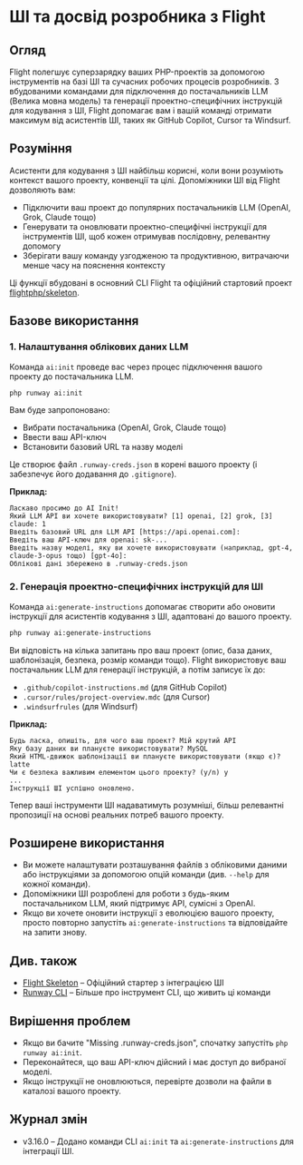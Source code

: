 # ШІ та досвід розробника з Flight

## Огляд

Flight полегшує суперзарядку ваших PHP-проектів за допомогою інструментів на базі ШІ та сучасних робочих процесів розробників. З вбудованими командами для підключення до постачальників LLM (Велика мовна модель) та генерації проектно-специфічних інструкцій для кодування з ШІ, Flight допомагає вам і вашій команді отримати максимум від асистентів ШІ, таких як GitHub Copilot, Cursor та Windsurf.

## Розуміння

Асистенти для кодування з ШІ найбільш корисні, коли вони розуміють контекст вашого проекту, конвенції та цілі. Допоміжники ШІ від Flight дозволяють вам:
- Підключити ваш проект до популярних постачальників LLM (OpenAI, Grok, Claude тощо)
- Генерувати та оновлювати проектно-специфічні інструкції для інструментів ШІ, щоб кожен отримував послідовну, релевантну допомогу
- Зберігати вашу команду узгодженою та продуктивною, витрачаючи менше часу на пояснення контексту

Ці функції вбудовані в основний CLI Flight та офіційний стартовий проект [flightphp/skeleton](https://github.com/flightphp/skeleton).

## Базове використання

### 1. Налаштування облікових даних LLM

Команда `ai:init` проведе вас через процес підключення вашого проекту до постачальника LLM.

```bash
php runway ai:init
```

Вам буде запропоновано:
- Вибрати постачальника (OpenAI, Grok, Claude тощо)
- Ввести ваш API-ключ
- Встановити базовий URL та назву моделі

Це створює файл `.runway-creds.json` в корені вашого проекту (і забезпечує його додавання до `.gitignore`).

**Приклад:**
```
Ласкаво просимо до AI Init!
Який LLM API ви хочете використовувати? [1] openai, [2] grok, [3] claude: 1
Введіть базовий URL для LLM API [https://api.openai.com]:
Введіть ваш API-ключ для openai: sk-...
Введіть назву моделі, яку ви хочете використовувати (наприклад, gpt-4, claude-3-opus тощо) [gpt-4o]:
Облікові дані збережено в .runway-creds.json
```

### 2. Генерація проектно-специфічних інструкцій для ШІ

Команда `ai:generate-instructions` допомагає створити або оновити інструкції для асистентів кодування з ШІ, адаптовані до вашого проекту.

```bash
php runway ai:generate-instructions
```

Ви відповість на кілька запитань про ваш проект (опис, база даних, шаблонізація, безпека, розмір команди тощо). Flight використовує ваш постачальник LLM для генерації інструкцій, а потім записує їх до:
- `.github/copilot-instructions.md` (для GitHub Copilot)
- `.cursor/rules/project-overview.mdc` (для Cursor)
- `.windsurfrules` (для Windsurf)

**Приклад:**
```
Будь ласка, опишіть, для чого ваш проект? Мій крутий API
Яку базу даних ви плануєте використовувати? MySQL
Який HTML-движок шаблонізації ви плануєте використовувати (якщо є)? latte
Чи є безпека важливим елементом цього проекту? (y/n) y
...
Інструкції ШІ успішно оновлено.
```

Тепер ваші інструменти ШІ надаватимуть розумніші, більш релевантні пропозиції на основі реальних потреб вашого проекту.

## Розширене використання

- Ви можете налаштувати розташування файлів з обліковими даними або інструкціями за допомогою опцій команди (див. `--help` для кожної команди).
- Допоміжники ШІ розроблені для роботи з будь-яким постачальником LLM, який підтримує API, сумісні з OpenAI.
- Якщо ви хочете оновити інструкції з еволюцією вашого проекту, просто повторно запустіть `ai:generate-instructions` та відповідайте на запити знову.

## Див. також

- [Flight Skeleton](https://github.com/flightphp/skeleton) – Офіційний стартер з інтеграцією ШІ
- [Runway CLI](/awesome-plugins/runway) – Більше про інструмент CLI, що живить ці команди

## Вирішення проблем

- Якщо ви бачите "Missing .runway-creds.json", спочатку запустіть `php runway ai:init`.
- Переконайтеся, що ваш API-ключ дійсний і має доступ до вибраної моделі.
- Якщо інструкції не оновлюються, перевірте дозволи на файли в каталозі вашого проекту.

## Журнал змін

- v3.16.0 – Додано команди CLI `ai:init` та `ai:generate-instructions` для інтеграції ШІ.